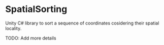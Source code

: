 SpatialSorting
===

Unity C# library to sort a sequence of coordinates cosidering their spatial locality.

TODO: Add more details
